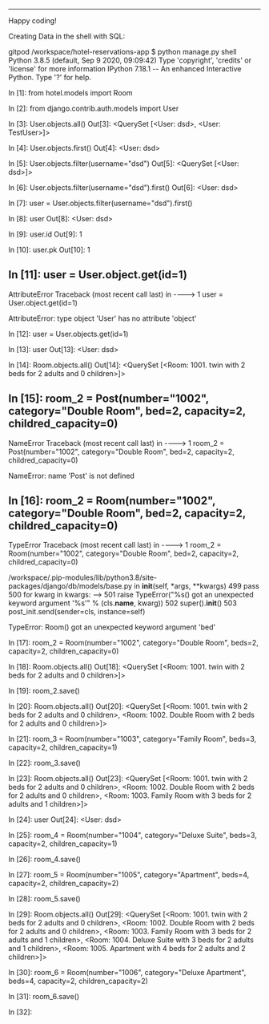 
--------

Happy coding!

Creating Data in the shell with SQL:

gitpod /workspace/hotel-reservations-app $ python manage.py shell
Python 3.8.5 (default, Sep  9 2020, 09:09:42) 
Type 'copyright', 'credits' or 'license' for more information
IPython 7.18.1 -- An enhanced Interactive Python. Type '?' for help.

In [1]: from hotel.models import Room

In [2]: from django.contrib.auth.models import User

In [3]: User.objects.all()
Out[3]: <QuerySet [<User: dsd>, <User: TestUser>]>

In [4]: User.objects.first()
Out[4]: <User: dsd>

In [5]: User.objects.filter(username="dsd")
Out[5]: <QuerySet [<User: dsd>]>

In [6]: User.objects.filter(username="dsd").first()
Out[6]: <User: dsd>

In [7]: user = User.objects.filter(username="dsd").first()

In [8]: user
Out[8]: <User: dsd>

In [9]: user.id
Out[9]: 1

In [10]: user.pk
Out[10]: 1

In [11]: user = User.object.get(id=1)
---------------------------------------------------------------------------
AttributeError                            Traceback (most recent call last)
<ipython-input-11-95ded9d8c819> in <module>
----> 1 user = User.object.get(id=1)

AttributeError: type object 'User' has no attribute 'object'

In [12]: user = User.objects.get(id=1)

In [13]: user
Out[13]: <User: dsd>

In [14]: Room.objects.all()
Out[14]: <QuerySet [<Room: 1001. twin with 2 beds for 2 adults and 0 children>]>

In [15]: room_2 = Post(number="1002", category="Double Room", bed=2, capacity=2, childred_capacity=0)
---------------------------------------------------------------------------
NameError                                 Traceback (most recent call last)
<ipython-input-15-e779e3ae4213> in <module>
----> 1 room_2 = Post(number="1002", category="Double Room", bed=2, capacity=2, childred_capacity=0)

NameError: name 'Post' is not defined

In [16]: room_2 = Room(number="1002", category="Double Room", bed=2, capacity=2, childred_capacity=0)
---------------------------------------------------------------------------
TypeError                                 Traceback (most recent call last)
<ipython-input-16-ce211af43e1c> in <module>
----> 1 room_2 = Room(number="1002", category="Double Room", bed=2, capacity=2, childred_capacity=0)

/workspace/.pip-modules/lib/python3.8/site-packages/django/db/models/base.py in __init__(self, *args, **kwargs)
    499                     pass
    500             for kwarg in kwargs:
--> 501                 raise TypeError("%s() got an unexpected keyword argument '%s'" % (cls.__name__, kwarg))
    502         super().__init__()
    503         post_init.send(sender=cls, instance=self)

TypeError: Room() got an unexpected keyword argument 'bed'

In [17]: room_2 = Room(number="1002", category="Double Room", beds=2, capacity=2, children_capacity=0)

In [18]: Room.objects.all()
Out[18]: <QuerySet [<Room: 1001. twin with 2 beds for 2 adults and 0 children>]>

In [19]: room_2.save()

In [20]: Room.objects.all()
Out[20]: <QuerySet [<Room: 1001. twin with 2 beds for 2 adults and 0 children>, <Room: 1002. Double Room with 2 beds for 2 adults and 0 children>]>

In [21]: room_3 = Room(number="1003", category="Family Room", beds=3, capacity=2, children_capacity=1)

In [22]: room_3.save()

In [23]: Room.objects.all()
Out[23]: <QuerySet [<Room: 1001. twin with 2 beds for 2 adults and 0 children>, <Room: 1002. Double Room with 2 beds for 2 adults and 0 children>, <Room: 1003. Family Room with 3 beds for 2 adults and 1 children>]>

In [24]: user
Out[24]: <User: dsd>

In [25]: room_4 = Room(number="1004", category="Deluxe Suite", beds=3, capacity=2, children_capacity=1)

In [26]: room_4.save()

In [27]: room_5 = Room(number="1005", category="Apartment", beds=4, capacity=2, children_capacity=2)

In [28]: room_5.save()

In [29]: Room.objects.all()
Out[29]: <QuerySet [<Room: 1001. twin with 2 beds for 2 adults and 0 children>, <Room: 1002. Double Room with 2 beds for 2 adults and 0 children>, <Room: 1003. Family Room with 3 beds for 2 adults and 1 children>, <Room: 1004. Deluxe Suite with 3 beds for 2 adults and 1 children>, <Room: 1005. Apartment with 4 beds for 2 adults and 2 children>]>

In [30]: room_6 = Room(number="1006", category="Deluxe Apartment", beds=4, capacity=2, children_capacity=2)

In [31]: room_6.save()

In [32]: 